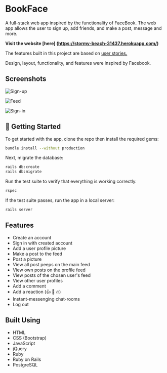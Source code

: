 # BookFace

A full-stack web app inspired by the functionality of FaceBook. The web app allows the user to sign up, add friends, and make a post, message and more.

**Visit the website [here] (https://stormy-beach-31437.herokuapp.com/)**

The features built in this project are based on [user stories.](./resources/user_stories.md)

Design, layout, functionality, and features were inspired by Facebook.

## Screenshots

![Sign-up](resources/signup.png)

![Feed](resources/feed.png)

![Sign-in](resources/signin.png)

## 🏁 Getting Started

To get started with the app, clone the repo then install the required gems:

```sh
bundle install --without production
```

Next, migrate the database:

```sh
rails db:create
rails db:migrate
```

Run the test suite to verify that everything is working correctly.

```sh
rspec
```

If the test suite passes, run the app in a local server:

```sh
rails server
```

## Features

- Create an account
- Sign in with created account
- Add a user profile picture
- Make a post to the feed
- Post a picture
- View all post peeps on the main feed
- View own posts on the profile feed
- View posts of the chosen user's feed
- View other user profiles
- Add a comment
- Add a reaction (👍 💖 🔥)
- Instant-messenging chat-rooms
- Log out

## Built Using

- HTML
- CSS (Bootstrap)
- JavaScript
- jQuery
- Ruby
- Ruby on Rails
- PostgreSQL

